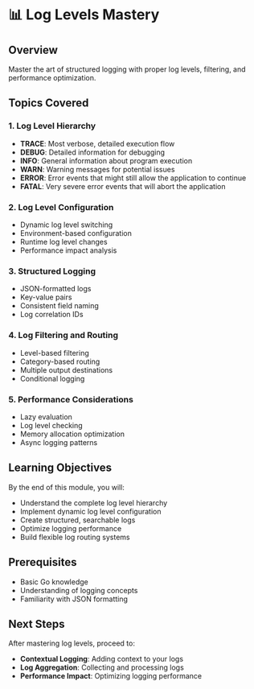 # 📊 Log Levels Mastery

## Overview
Master the art of structured logging with proper log levels, filtering, and performance optimization.

## Topics Covered

### 1. Log Level Hierarchy
- **TRACE**: Most verbose, detailed execution flow
- **DEBUG**: Detailed information for debugging
- **INFO**: General information about program execution
- **WARN**: Warning messages for potential issues
- **ERROR**: Error events that might still allow the application to continue
- **FATAL**: Very severe error events that will abort the application

### 2. Log Level Configuration
- Dynamic log level switching
- Environment-based configuration
- Runtime log level changes
- Performance impact analysis

### 3. Structured Logging
- JSON-formatted logs
- Key-value pairs
- Consistent field naming
- Log correlation IDs

### 4. Log Filtering and Routing
- Level-based filtering
- Category-based routing
- Multiple output destinations
- Conditional logging

### 5. Performance Considerations
- Lazy evaluation
- Log level checking
- Memory allocation optimization
- Async logging patterns

## Learning Objectives
By the end of this module, you will:
- Understand the complete log level hierarchy
- Implement dynamic log level configuration
- Create structured, searchable logs
- Optimize logging performance
- Build flexible log routing systems

## Prerequisites
- Basic Go knowledge
- Understanding of logging concepts
- Familiarity with JSON formatting

## Next Steps
After mastering log levels, proceed to:
- **Contextual Logging**: Adding context to your logs
- **Log Aggregation**: Collecting and processing logs
- **Performance Impact**: Optimizing logging performance
